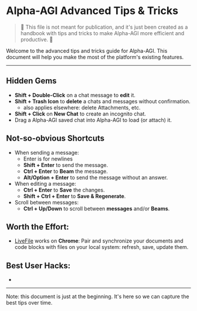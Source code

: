 # Alpha-AGI Advanced Tips & Tricks

> 🚨 This file is not meant for publication, and it's just been created as a handbook with tips
> and tricks to make Alpha-AGI more efficient and productive. 🚨

Welcome to the advanced tips and tricks guide for Alpha-AGI. This document will help you make the most of the platform's existing features.

---

## Hidden Gems

- **Shift + Double-Click** on a chat message to **edit** it.
- **Shift + Trash Icon** to **delete** a chats and messages without confirmation.
  - also applies elsewhere: delete Attachments, etc.
- **Shift + Click** on **New Chat** to create an incognito chat.
- Drag a Alpha-AGI saved chat into Alpha-AGI to load (or attach) it.

## Not-so-obvious Shortcuts

- When sending a message:
  - Enter is for newlines
  - **Shift + Enter** to send the message.
  - **Ctrl + Enter** to **Beam** the message.
  - **Alt/Option + Enter** to send the message without an answer.
- When editing a message:
  - **Ctrl + Enter** to **Save** the changes.
  - **Shift + Ctrl + Enter** to **Save & Regenerate**.
- Scroll between messages:
  - **Ctrl + Up/Down** to scroll between **messages** and/or **Beams**.
  
## Worth the Effort:

- [LiveFile](help-feature-livefile.md) works on **Chrome**: Pair and synchronize your documents and code blocks with files on your local system: refresh, save, update them.

## Best User Hacks:

- 

---

Note: this document is just at the beginning. It's here so we can capture
the best tips over time.